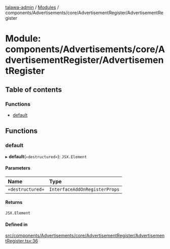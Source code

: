 [talawa-admin](../README.md) / [Modules](../modules.md) / components/Advertisements/core/AdvertisementRegister/AdvertisementRegister

# Module: components/Advertisements/core/AdvertisementRegister/AdvertisementRegister

## Table of contents

### Functions

- [default](components_Advertisements_core_AdvertisementRegister_AdvertisementRegister.md#default)

## Functions

### default

▸ **default**(`«destructured»`): `JSX.Element`

#### Parameters

| Name | Type |
| :------ | :------ |
| `«destructured»` | `InterfaceAddOnRegisterProps` |

#### Returns

`JSX.Element`

#### Defined in

[src/components/Advertisements/core/AdvertisementRegister/AdvertisementRegister.tsx:36](https://github.com/Hasnain01-hub/talawa-admin/blob/e186ed2/src/components/Advertisements/core/AdvertisementRegister/AdvertisementRegister.tsx#L36)
